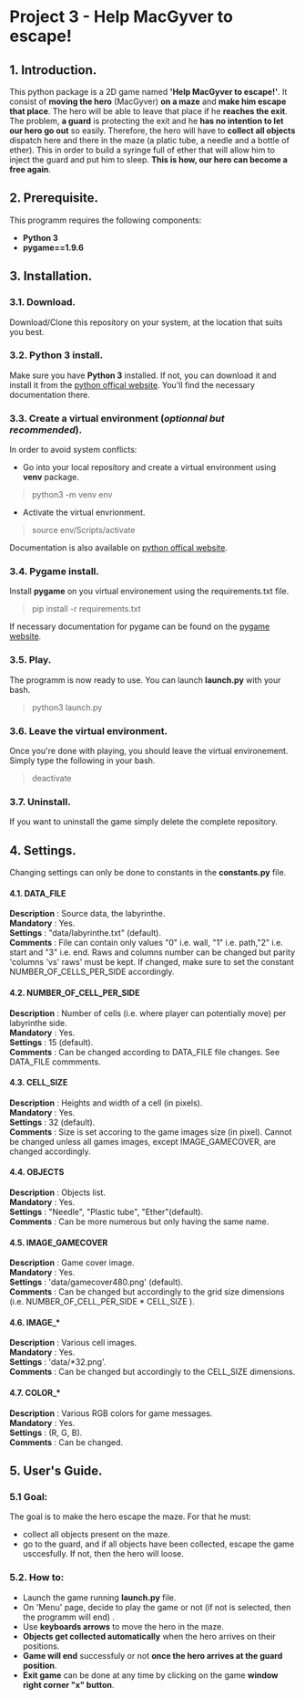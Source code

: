 # Project 3 - Help MacGyver to escape!

## 1. Introduction.
This python package is a 2D game named **'Help MacGyver to escape!'**. It consist of **moving the hero** (MacGyver) **on a maze** and **make him escape that place**. The hero will be able to leave that place if he **reaches the exit**. The problem, **a guard** is protecting the exit and he **has no intention to let our hero go out** so easily. Therefore, the hero will have to **collect all objects** dispatch here and there in the maze (a platic tube, a needle and a bottle of ether). This in order to build a syringe full of ether that will allow him to inject the guard and put him to sleep. **This is how, our hero can become a free again**. 

## 2. Prerequisite.
This programm requires the following components:
* **Python 3**
* **pygame==1.9.6**

## 3. Installation.
### 3.1. Download.
Download/Clone this repository on your system, at the location that suits you best.

### 3.2. Python 3 install.
Make sure you have **Python 3** installed. If not, you can download it and install it from the [python offical website](https://www.python.org/). You'll find the necessary documentation there.

### 3.3. Create a virtual environment (*optionnal but recommended*).
In order to avoid system conflicts:
* Go into your local repository and create a virtual environment using **venv** package.
> python3 -m venv env

* Activate the virtual envrionment.
> source env/Scripts/activate

Documentation is also available on [python offical website](https://www.python.org/).

### 3.4. Pygame install.
Install **pygame** on you virtual environement using the requirements.txt file.   
> pip install -r requirements.txt

If necessary documentation for pygame can be found on the [pygame website](https://www.pygame.org/news).

### 3.5. Play.
The programm is now ready to use. You can launch **launch.py** with your bash.  
> python3 launch.py  

### 3.6. Leave the virtual environment.
Once you're done with playing, you should leave the virtual environement. Simply type the following in your bash.
> deactivate  

### 3.7. Uninstall.
If you want to uninstall the game simply delete the complete repository.

## 4. Settings.
Changing settings can only be done to constants in the **constants.py** file.

#### 4.1. DATA_FILE
**Description** : Source data, the labyrinthe.  
**Mandatory** : Yes.  
**Settings** : "data/labyrinthe.txt" (default).  
**Comments** : File can contain only values "0" i.e. wall, "1" i.e. path,"2" i.e.  start and "3"  i.e. end. Raws and columns number can be changed but parity 'columns 'vs' raws' must be kept. If changed, make sure to set the constant NUMBER_OF_CELLS_PER_SIDE accordingly. 

#### 4.2. NUMBER_OF_CELL_PER_SIDE
**Description** : Number of cells (i.e. where player can potentially move) per labyrinthe side.     
**Mandatory** : Yes.   
**Settings** : 15 (default).  
**Comments** : Can be changed according to DATA_FILE file changes. See DATA_FILE commments. 

#### 4.3. CELL_SIZE
**Description** : Heights and width of a cell (in pixels).   
**Mandatory** : Yes.  
**Settings** : 32 (default).   
**Comments** :  Size is set accoring to the game images size (in pixel). Cannot be changed unless all games images, except IMAGE_GAMECOVER, are changed accordingly.

#### 4.4. OBJECTS
**Description** : Objects list.  
**Mandatory** : Yes.  
**Settings** : "Needle", "Plastic tube", "Ether"(default).  
**Comments** : Can be more numerous but only having the same name.  

#### 4.5. IMAGE_GAMECOVER
**Description** : Game cover image.  
**Mandatory** : Yes.    
**Settings** : 'data/gamecover480.png' (default).   
**Comments** : Can be changed but accordingly to the grid size dimensions (i.e. NUMBER_OF_CELL_PER_SIDE * CELL_SIZE ).

#### 4.6. IMAGE_\*
**Description** : Various cell images.   
**Mandatory** : Yes.    
**Settings** : 'data/\*32.png'.   
**Comments** : Can be changed but accordingly to the CELL_SIZE dimensions.

#### 4.7. COLOR_\*
**Description** : Various RGB colors for game messages.   
**Mandatory** : Yes.  
**Settings** : (R, G, B).  
**Comments** : Can be changed.

## 5. User's Guide.

### 5.1 Goal:
The goal is to make the hero escape the maze. For that he must:
* collect all objects present on the maze.
* go to the guard, and if all objects have been collected, escape the game usccesfully. If not, then the hero will loose.

### 5.2. How to:
* Launch the game running  **launch.py** file.
* On 'Menu' page, decide to play the game or not (if not is selected, then the programm will end) .
* Use **keyboards arrows** to move the hero in the maze.
* **Objects get collected automatically** when the hero arrives on their positions.
* **Game will end** successfuly or not **once the hero arrives at the guard position**.
* **Exit game** can be done at any time by clicking on the game **window right corner "x" button**.